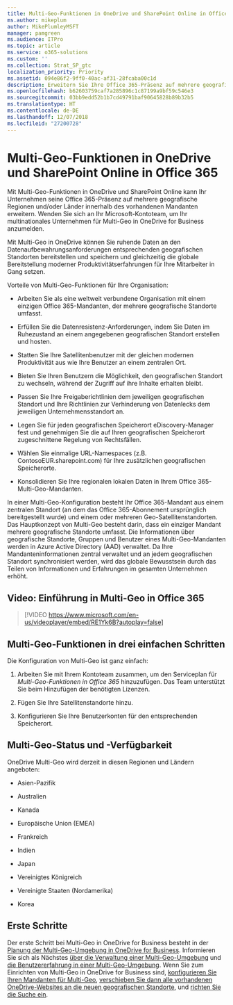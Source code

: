 ```yaml
---
title: Multi-Geo-Funktionen in OneDrive und SharePoint Online in Office 365
ms.author: mikeplum
author: MikePlumleyMSFT
manager: pamgreen
ms.audience: ITPro
ms.topic: article
ms.service: o365-solutions
ms.custom: ''
ms.collection: Strat_SP_gtc
localization_priority: Priority
ms.assetid: 094e86f2-9ff0-40ac-af31-28fcaba00c1d
description: Erweitern Sie Ihre Office 365-Präsenz auf mehrere geografische Regionen mit Multi-Geo-Funktionen in OneDrive und SharePoint Online.
ms.openlocfilehash: b62603759caf7a285896c1c87199a9bf59c546e3
ms.sourcegitcommit: 03bb9edd52b1b7cd49791baf90645828b89b32b5
ms.translationtype: HT
ms.contentlocale: de-DE
ms.lasthandoff: 12/07/2018
ms.locfileid: "27200728"
---
```

# <a name="multi-geo-capabilities-in-onedrive-and-sharepoint-online-in-office-365"></a>Multi-Geo-Funktionen in OneDrive und SharePoint Online in Office 365

Mit Multi-Geo-Funktionen in OneDrive und SharePoint Online kann Ihr Unternehmen seine Office 365-Präsenz auf mehrere geografische Regionen und/oder Länder innerhalb des vorhandenen Mandanten erweitern. Wenden Sie sich an Ihr Microsoft-Kontoteam, um Ihr multinationales Unternehmen für Multi-Geo in OneDrive for Business anzumelden.
  
Mit Multi-Geo in OneDrive können Sie ruhende Daten an den Datenaufbewahrungsanforderungen entsprechenden geografischen Standorten bereitstellen und speichern und gleichzeitig die globale Bereitstellung moderner Produktivitätserfahrungen für Ihre Mitarbeiter in Gang setzen.
  
Vorteile von Multi-Geo-Funktionen für Ihre Organisation:
  
- Arbeiten Sie als eine weltweit verbundene Organisation mit einem einzigen Office 365-Mandanten, der mehrere geografische Standorte umfasst.
    
- Erfüllen Sie die Datenresistenz-Anforderungen, indem Sie Daten im Ruhezustand an einem angegebenen geografischen Standort erstellen und hosten.
    
- Statten Sie Ihre Satellitenbenutzer mit der gleichen modernen Produktivität aus wie Ihre Benutzer an einem zentralen Ort.
    
- Bieten Sie Ihren Benutzern die Möglichkeit, den geografischen Standort zu wechseln, während der Zugriff auf ihre Inhalte erhalten bleibt. 
    
- Passen Sie Ihre Freigaberichtlinien dem  jeweiligen geografischen Standort und Ihre Richtlinien zur Verhinderung von Datenlecks dem jeweiligen Unternehmensstandort an.
    
- Legen Sie für jeden geografischen Speicherort eDiscovery-Manager fest und genehmigen Sie die auf Ihren geografischen Speicherort zugeschnittene Regelung von Rechtsfällen.
    
- Wählen Sie einmalige URL-Namespaces (z.B. ContosoEUR.sharepoint.com) für Ihre zusätzlichen geografischen Speicherorte. 
    
- Konsolidieren Sie Ihre regionalen lokalen Daten in Ihrem Office 365-Multi-Geo-Mandanten.
    
In einer Multi-Geo-Konfiguration besteht Ihr Office 365-Mandant aus einem zentralen Standort (an dem das Office 365-Abonnement ursprünglich bereitgestellt wurde) und einem oder mehreren Geo-Satellitenstandorten. Das Hauptkonzept von Multi-Geo besteht darin, dass ein einziger Mandant mehrere geografische Standorte umfasst. Die Informationen über geografische Standorte, Gruppen und Benutzer eines Multi-Geo-Mandanten werden in Azure Active Directory (AAD) verwaltet. Da Ihre Mandanteninformationen zentral verwaltet und an jedem geografischen Standort synchronisiert werden, wird das globale Bewusstsein durch das Teilen von Informationen und Erfahrungen im gesamten Unternehmen erhöht.

## <a name="video-introducing-office-365-multi-geo"></a>Video: Einführung in Multi-Geo in Office 365

> [!VIDEO https://www.microsoft.com/en-us/videoplayer/embed/RE1Yk6B?autoplay=false]
  
## <a name="get-multi-geo-features-in-three-simple-steps"></a>Multi-Geo-Funktionen in drei einfachen Schritten

Die Konfiguration von Multi-Geo ist ganz einfach:
  
1. Arbeiten Sie mit Ihrem Kontoteam zusammen, um den Serviceplan für _Multi-Geo-Funktionen in Office 365_ hinzuzufügen. Das Team unterstützt Sie beim Hinzufügen der benötigten Lizenzen.
    
2. Fügen Sie Ihre Satellitenstandorte hinzu.
    
3. Konfigurieren Sie Ihre Benutzerkonten für den entsprechenden Speicherort.
    
## <a name="multi-geo-status-and-availability"></a>Multi-Geo-Status und -Verfügbarkeit

OneDrive Multi-Geo wird derzeit in diesen Regionen und Ländern angeboten:
  
- Asien-Pazifik

- Australien

- Kanada

- Europäische Union (EMEA)

- Frankreich

- Indien

- Japan

- Vereinigtes Königreich

- Vereinigte Staaten (Nordamerika)

- Korea

## <a name="getting-started"></a>Erste Schritte

Der erste Schritt bei Multi-Geo in OneDrive for Business besteht in der [Planung der Multi-Geo-Umgebung in OneDrive for Business](plan-for-multi-geo.md). Informieren Sie sich als Nächstes [über die Verwaltung einer Multi-Geo-Umgebung](administering-a-multi-geo-environment.md) und [die Benutzererfahrung in einer Multi-Geo-Umgebung](multi-geo-user-experience.md). Wenn Sie zum Einrichten von Multi-Geo in OneDrive for Business sind, [konfigurieren Sie Ihren Mandanten für Multi-Geo](multi-geo-tenant-configuration.md), [verschieben Sie dann alle vorhandenen OneDrive-Websites an die neuen geografischen Standorte](move-onedrive-between-geo-locations.md), und [richten Sie die Suche ein](configure-search-for-multi-geo.md).
